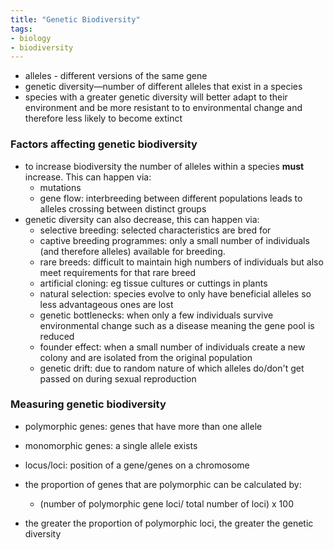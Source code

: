 ```yaml
---
title: "Genetic Biodiversity"
tags:
- biology
- biodiversity
---
```


- alleles - different versions of the same gene 
- genetic diversity—number of different alleles that exist in a species
- species with a greater genetic diversity will better adapt to their environment and be more resistant to to environmental change and therefore less likely to become extinct


### Factors affecting genetic biodiversity

- to increase biodiversity the number of alleles within a species **must** increase. This can happen via:
	- mutations
	- gene flow: interbreeding between different populations leads to alleles crossing between distinct groups
- genetic diversity can also decrease, this can happen via:
	- selective breeding: selected characteristics are bred for
	- captive breeding programmes: only a small number of individuals (and therefore alleles) available for breeding. 
	- rare breeds: difficult to maintain high numbers of individuals but also meet requirements for that rare breed
	- artificial cloning: eg tissue cultures or cuttings in plants
	- natural selection: species evolve to only have beneficial alleles so less advantageous ones are lost
	- genetic bottlenecks: when only a few individuals survive environmental change such as a disease meaning the gene pool is reduced
	- founder effect: when a small number of individuals create a new colony and are isolated from the original population
	- genetic drift: due to random nature of which alleles do/don't get passed on during sexual reproduction

### Measuring genetic biodiversity


- polymorphic genes: genes that have more than one allele
- monomorphic genes: a single allele exists
- locus/loci: position of a gene/genes on a chromosome

- the proportion of genes that are polymorphic can be calculated by:
	- (number of polymorphic gene loci/ total number of loci) x 100

- the greater the proportion of polymorphic loci, the greater the genetic diversity




‎‎